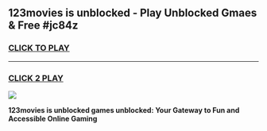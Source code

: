 
## 123movies is unblocked - Play Unblocked Gmaes & Free #jc84z
<h3>
<a href="https://news.freeplayer.one?title=123movies_is_unblocked&ref=26F">CLICK TO PLAY</a></h3>
<hr>

<h3>
<a href="https://news.freeplayer.one?title=123movies_is_unblocked&ref=26F">CLICK 2 PLAY</a>
  
</h3>

<a href="https://news.freeplayer.one?title=123movies_is_unblocked&ref=26F/"><img src="https://clearcache.store/games.png"></a>


**123movies is unblocked games unblocked: Your Gateway to Fun and Accessible Online Gaming**
